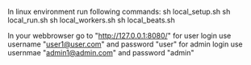 

In linux environment run following commands:
sh local_setup.sh
sh local_run.sh
sh local_workers.sh
sh local_beats.sh

In your webbrowser go to "http://127.0.0.1:8080/"
for user login use username "user1@user.com" and password "user"
for admin login use usernmae "admin1@admin.com" and password "admin"